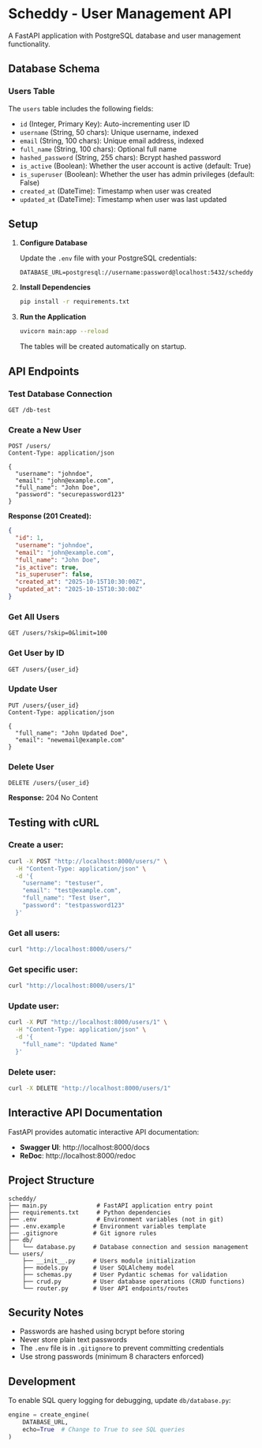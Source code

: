 # Scheddy - User Management API

A FastAPI application with PostgreSQL database and user management functionality.

## Database Schema

### Users Table

The `users` table includes the following fields:

- `id` (Integer, Primary Key): Auto-incrementing user ID
- `username` (String, 50 chars): Unique username, indexed
- `email` (String, 100 chars): Unique email address, indexed
- `full_name` (String, 100 chars): Optional full name
- `hashed_password` (String, 255 chars): Bcrypt hashed password
- `is_active` (Boolean): Whether the user account is active (default: True)
- `is_superuser` (Boolean): Whether the user has admin privileges (default: False)
- `created_at` (DateTime): Timestamp when user was created
- `updated_at` (DateTime): Timestamp when user was last updated

## Setup

1. **Configure Database**
   
   Update the `.env` file with your PostgreSQL credentials:
   ```env
   DATABASE_URL=postgresql://username:password@localhost:5432/scheddy
   ```

2. **Install Dependencies**
   ```bash
   pip install -r requirements.txt
   ```

3. **Run the Application**
   ```bash
   uvicorn main:app --reload
   ```

   The tables will be created automatically on startup.

## API Endpoints

### Test Database Connection
```http
GET /db-test
```

### Create a New User
```http
POST /users/
Content-Type: application/json

{
  "username": "johndoe",
  "email": "john@example.com",
  "full_name": "John Doe",
  "password": "securepassword123"
}
```

**Response (201 Created):**
```json
{
  "id": 1,
  "username": "johndoe",
  "email": "john@example.com",
  "full_name": "John Doe",
  "is_active": true,
  "is_superuser": false,
  "created_at": "2025-10-15T10:30:00Z",
  "updated_at": "2025-10-15T10:30:00Z"
}
```

### Get All Users
```http
GET /users/?skip=0&limit=100
```

### Get User by ID
```http
GET /users/{user_id}
```

### Update User
```http
PUT /users/{user_id}
Content-Type: application/json

{
  "full_name": "John Updated Doe",
  "email": "newemail@example.com"
}
```

### Delete User
```http
DELETE /users/{user_id}
```

**Response:** 204 No Content

## Testing with cURL

### Create a user:
```bash
curl -X POST "http://localhost:8000/users/" \
  -H "Content-Type: application/json" \
  -d '{
    "username": "testuser",
    "email": "test@example.com",
    "full_name": "Test User",
    "password": "testpassword123"
  }'
```

### Get all users:
```bash
curl "http://localhost:8000/users/"
```

### Get specific user:
```bash
curl "http://localhost:8000/users/1"
```

### Update user:
```bash
curl -X PUT "http://localhost:8000/users/1" \
  -H "Content-Type: application/json" \
  -d '{
    "full_name": "Updated Name"
  }'
```

### Delete user:
```bash
curl -X DELETE "http://localhost:8000/users/1"
```

## Interactive API Documentation

FastAPI provides automatic interactive API documentation:

- **Swagger UI**: http://localhost:8000/docs
- **ReDoc**: http://localhost:8000/redoc

## Project Structure

```
scheddy/
├── main.py              # FastAPI application entry point
├── requirements.txt     # Python dependencies
├── .env                 # Environment variables (not in git)
├── .env.example        # Environment variables template
├── .gitignore          # Git ignore rules
├── db/
│   └── database.py     # Database connection and session management
└── users/
    ├── __init__.py     # Users module initialization
    ├── models.py       # User SQLAlchemy model
    ├── schemas.py      # User Pydantic schemas for validation
    ├── crud.py         # User database operations (CRUD functions)
    └── router.py       # User API endpoints/routes
```

## Security Notes

- Passwords are hashed using bcrypt before storing
- Never store plain text passwords
- The `.env` file is in `.gitignore` to prevent committing credentials
- Use strong passwords (minimum 8 characters enforced)

## Development

To enable SQL query logging for debugging, update `db/database.py`:
```python
engine = create_engine(
    DATABASE_URL,
    echo=True  # Change to True to see SQL queries
)
```

